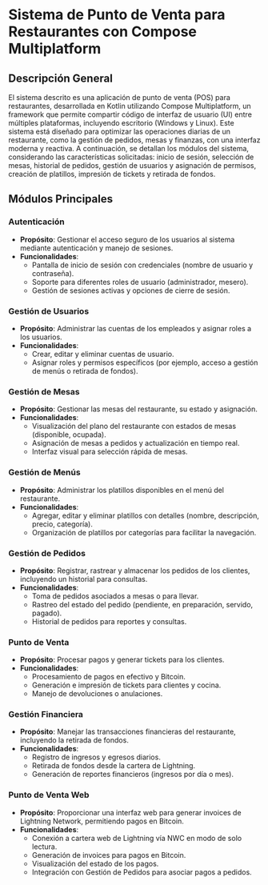 # Sistema de Punto de Venta para Restaurantes con Compose Multiplatform

## Descripción General

El sistema descrito es una aplicación de punto de venta (POS) para restaurantes, desarrollada en Kotlin utilizando Compose Multiplatform, un framework que permite compartir código de interfaz de usuario (UI) entre múltiples plataformas, incluyendo escritorio (Windows y Linux). Este sistema está diseñado para optimizar las operaciones diarias de un restaurante, como la gestión de pedidos, mesas y finanzas, con una interfaz moderna y reactiva. A continuación, se detallan los módulos del sistema, considerando las características solicitadas: inicio de sesión, selección de mesas, historial de pedidos, gestión de usuarios y asignación de permisos, creación de platillos, impresión de tickets y retirada de fondos. 

## Módulos Principales

### Autenticación
- **Propósito**: Gestionar el acceso seguro de los usuarios al sistema mediante autenticación y manejo de sesiones.
- **Funcionalidades**:
  - Pantalla de inicio de sesión con credenciales (nombre de usuario y contraseña).
  - Soporte para diferentes roles de usuario (administrador, mesero).
  - Gestión de sesiones activas y opciones de cierre de sesión.

### Gestión de Usuarios
- **Propósito**: Administrar las cuentas de los empleados y asignar roles a los usuarios.
- **Funcionalidades**:
  - Crear, editar y eliminar cuentas de usuario.
  - Asignar roles y permisos específicos (por ejemplo, acceso a gestión de menús o retirada de fondos).

### Gestión de Mesas
- **Propósito**: Gestionar las mesas del restaurante, su estado y asignación.
- **Funcionalidades**:
  - Visualización del plano del restaurante con estados de mesas (disponible, ocupada).
  - Asignación de mesas a pedidos y actualización en tiempo real.
  - Interfaz visual para selección rápida de mesas.

### Gestión de Menús
- **Propósito**: Administrar los platillos disponibles en el menú del restaurante.
- **Funcionalidades**:
  - Agregar, editar y eliminar platillos con detalles (nombre, descripción, precio, categoría).
  - Organización de platillos por categorías para facilitar la navegación.

### Gestión de Pedidos
- **Propósito**: Registrar, rastrear y almacenar los pedidos de los clientes, incluyendo un historial para consultas.
- **Funcionalidades**:
  - Toma de pedidos asociados a mesas o para llevar.
  - Rastreo del estado del pedido (pendiente, en preparación, servido, pagado).
  - Historial de pedidos para reportes y consultas.

### Punto de Venta
- **Propósito**: Procesar pagos y generar tickets para los clientes.
- **Funcionalidades**:
  - Procesamiento de pagos en efectivo y Bitcoin.
  - Generación e impresión de tickets para clientes y cocina.
  - Manejo de devoluciones o anulaciones.

### Gestión Financiera
- **Propósito**: Manejar las transacciones financieras del restaurante, incluyendo la retirada de fondos.
- **Funcionalidades**:
  - Registro de ingresos y egresos diarios.
  - Retirada de fondos desde la cartera de Lightning.
  - Generación de reportes financieros (ingresos por día o mes).

### Punto de Venta Web
- **Propósito**: Proporcionar una interfaz web para generar invoices de Lightning Network, permitiendo pagos en Bitcoin.
- **Funcionalidades**:
  - Conexión a cartera web de Lightning vía NWC en modo de solo lectura.
  - Generación de invoices para pagos en Bitcoin.
  - Visualización del estado de los pagos.
  - Integración con Gestión de Pedidos para asociar pagos a pedidos.

